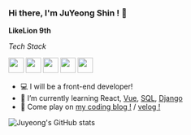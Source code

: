 ### Hi there, I'm JuYeong Shin ! 👋

**LikeLion 9th**

*Tech Stack*

<code><img height="30" src="https://img.shields.io/badge/-JavaScript-FFC81E?style=flat&logo=JavaScript"></code>
<code><img height="30" src="https://img.shields.io/badge/-Python-3CA0E1?style=flat&logo=Python"></code>
<code><img height="30" src="https://img.shields.io/badge/-React-0088CC?style=flat&logo=React"></code>
<code><img height="30" src="https://img.shields.io/badge/-Vue.js-1AB09F?style=flat&logo=Vue.js"></code>
<code><img height="30" src="https://img.shields.io/badge/-Django-092E20?style=flat&logo=Django"></code>


- 💻 I will be a front-end developer!
- 🐰 I’m currently learning React, [Vue](https://github.com/juyeong-chungbuk/Community-project), [SQL](https://github.com/juyeong-chungbuk/SQL_study), [Django](https://github.com/juyeong-chungbuk/VeganCommunity)
- 🐹 Come play on [my coding blog !](https://juyami.tistory.com/) / [velog !](https://velog.io/@shinoung2360)

![Juyeong's GitHub stats](https://github-readme-stats.vercel.app/api?username=juyeong-chungbuk&bg_color=30,e96443,904e95&title_color=fff&text_color=fff&show_icons=true&count_private=true)

